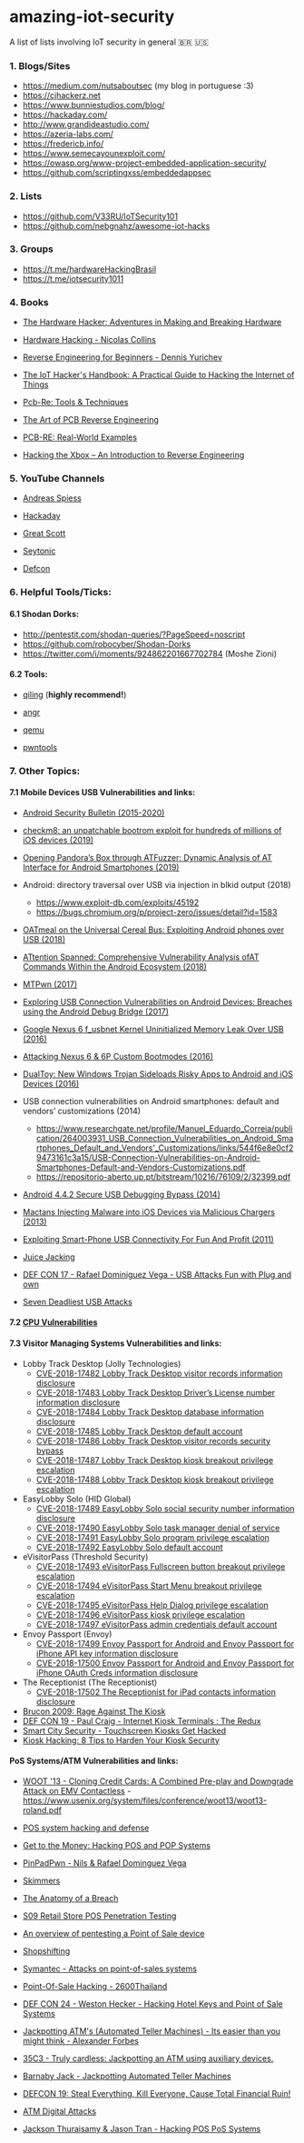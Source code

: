 # amazing-iot-security 
A list of lists involving IoT security in general 🇧🇷 🇺🇸 

### 1. Blogs/Sites

   - https://medium.com/nutsaboutsec (my blog in portuguese :3)
   - https://cjhackerz.net
   - https://www.bunniestudios.com/blog/
   - https://hackaday.com/
   - http://www.grandideastudio.com/
   - https://azeria-labs.com/
   - https://fredericb.info/
   - https://www.semecayounexploit.com/
   - https://owasp.org/www-project-embedded-application-security/
   - https://github.com/scriptingxss/embeddedappsec

### 2. Lists

   - https://github.com/V33RU/IoTSecurity101
   - https://github.com/nebgnahz/awesome-iot-hacks

### 3. Groups

   - https://t.me/hardwareHackingBrasil
   - https://t.me/iotsecurity1011

### 4. Books
    
   - [The Hardware Hacker: Adventures in Making and Breaking Hardware](http://index-of.es/Varios-2/The%20Hardware%20Hacker.pdf)
    
   - [Hardware Hacking - Nicolas Collins](https://www.nicolascollins.com/texts/originalhackingmanual.pdf)
    
   - [Reverse Engineering for Beginners - Dennis Yurichev](https://beginners.re/RE4B-EN.pdf)
    
   - [The IoT Hacker's Handbook: A Practical Guide to Hacking the Internet of Things](https://www.amazon.com/IoT-Hackers-Handbook-Practical-Internet/dp/1484242998)
   
   - [Pcb-Re: Tools & Techniques](https://www.amazon.com.br/PCB-Re-Techniques-MR-Keng-Tiong/dp/1979331383)
   
   - [The Art of PCB Reverse Engineering](https://www.amazon.com/Art-PCB-Reverse-Engineering-Standard/dp/151880053X)
   
   - [PCB-RE: Real-World Examples](https://www.amazon.com/gp/product/1797999958?pf_rd_p=1581d9f4-062f-453c-b69e-0f3e00ba2652&pf_rd_r=GVTKZY93AJVY6FAN99SK)
   
   - [Hacking the Xbox – An Introduction to Reverse Engineering](https://www.amazon.com.br/Hacking-Xbox-Introduction-Reverse-Engineering/dp/1593270291/ref=rtpb_7?_encoding=UTF8&pd_rd_i=1593270291&pd_rd_r=abf7a62f-9511-458d-bea9-d621e74c8a3e&pd_rd_w=RiJsD&pd_rd_wg=IQbm1&pf_rd_p=20778654-c31f-4d56-af83-5c7399c46f9a&pf_rd_r=5PC3ZRBHGWP0VTXEATZ5&psc=1&refRID=5PC3ZRBHGWP0VTXEATZ5)

### 5. YouTube Channels

   - [Andreas Spiess](https://www.youtube.com/channel/UCu7_D0o48KbfhpEohoP7YSQ)

   - [Hackaday](https://www.youtube.com/channel/UCnv0gfLQFNGPJ5MHSGuIAkw)

   - [Great Scott](https://www.youtube.com/channel/UC6mIxFTvXkWQVEHPsEdflzQ)

   - [Seytonic](https://www.youtube.com/channel/UCW6xlqxSY3gGur4PkGPEUeA)

   - [Defcon](https://www.youtube.com/user/DEFCONConference)
    
### 6. Helpful Tools/Ticks:

#### 6.1 Shodan Dorks:

   - http://pentestit.com/shodan-queries/?PageSpeed=noscript
   - https://github.com/robocyber/Shodan-Dorks
   - https://twitter.com/i/moments/924862201667702784 (Moshe Zioni)
   
#### 6.2 Tools:

   - [qiling](https://github.com/qilingframework) (**highly recommend!**)
   
   - [angr](https://angr.io/)
   
   - [qemu](https://www.qemu.org/)
   
   - [pwntools](https://github.com/Gallopsled/pwntools)
    
### 7. Other Topics:

#### 7.1 Mobile Devices USB Vulnerabilities and links:
    
   - [Android Security Bulletin (2015-2020)](https://source.android.com/security/bulletin)
   
   - [checkm8: an unpatchable bootrom exploit for hundreds of millions of iOS devices (2019)](https://twitter.com/axi0mX/status/1177542201670168576)
      
   - [Opening Pandora’s Box through ATFuzzer: Dynamic Analysis of AT Interface for Android Smartphones (2019)](https://github.com/Imtiazkarimik23/ATFuzzer)
      
   - Android: directory traversal over USB via injection in blkid output (2018)  
      - https://www.exploit-db.com/exploits/45192  
      - https://bugs.chromium.org/p/project-zero/issues/detail?id=1583
      
   - [OATmeal on the Universal Cereal Bus: Exploiting Android phones over USB (2018)](https://googleprojectzero.blogspot.com/2018/09/oatmeal-on-universal-cereal-bus.html)
      
   - [ATtention Spanned: Comprehensive Vulnerability Analysis ofAT Commands Within the Android Ecosystem (2018)](https://www.usenix.org/system/files/conference/usenixsecurity18/sec18-tian.pdf)
      
   - [MTPwn (2017)](https://github.com/smeso/MTPwn)
      
   - [Exploring USB Connection Vulnerabilities on Android Devices: Breaches using the Android Debug Bridge (2017)](https://www.scitepress.org/Papers/2017/64759/64759.pdf)
      
   - [Google Nexus 6 f_usbnet Kernel Uninitialized Memory Leak Over USB (2016)](https://exchange.xforce.ibmcloud.com/collection/Google-Nexus-6-f_usbnet-Kernel-Uninitialized-Memory-Leak-Over-USB-c123bbfb8ef3c70a0cd4c0172d54b0d0)
      
   - [Attacking Nexus 6 & 6P Custom Bootmodes (2016)](https://exchange.xforce.ibmcloud.com/collection/Attacking-Nexus-6-and-6P-Custom-Bootmodes-5985d26456a31dd4d21a7d6ee065bb1b)
      
   - [DualToy: New Windows Trojan Sideloads Risky Apps to Android and iOS Devices (2016)](https://unit42.paloaltonetworks.com/dualtoy-new-windows-trojan-sideloads-risky-apps-to-android-and-ios-devices/)
      
   - USB connection vulnerabilities on Android smartphones: default and vendors’ customizations (2014)  
   		- https://www.researchgate.net/profile/Manuel_Eduardo_Correia/publication/264003931_USB_Connection_Vulnerabilities_on_Android_Smartphones_Default_and_Vendors'_Customizations/links/544f6e8e0cf29473161c3a15/USB-Connection-Vulnerabilities-on-Android-Smartphones-Default-and-Vendors-Customizations.pdf
		- https://repositorio-aberto.up.pt/bitstream/10216/76109/2/32399.pdf
      
   - [Android 4.4.2 Secure USB Debugging Bypass (2014)](https://labs.f-secure.com/advisories/android-4-4-2-secure-usb-debugging-bypass/)
      
   - [Mactans Injecting Malware into iOS Devices via Malicious Chargers (2013)](https://media.blackhat.com/us-13/US-13-Lau-Mactans-Injecting-Malware-into-iOS-Devices-via-Malicious-Chargers-WP.pdf)
      
  - [Exploiting Smart-Phone USB Connectivity For Fun And Profit (2011)](https://media.blackhat.com/bh-dc-11/Stavrou-Wang/BlackHat_DC_2011_Stavrou_Zhaohui_USB_exploits-Slides.pdf)
  - [Juice Jacking](https://en.wikipedia.org/wiki/Juice_jacking)
  - [DEF CON 17 - Rafael Dominiguez Vega - USB Attacks Fun with Plug and own](https://www.youtube.com/watch?v=-W0JLo4cQO0)
  - [Seven Deadliest USB Attacks ](https://www.amazon.com.br/Seven-Deadliest-Attacks-Brian-Anderson/dp/1597495530)
      
#### 7.2 [CPU Vulnerabilities](https://github.com/houjingyi233/CPU-vulnerability-collections#cpu-vulnerability-collections)

#### 7.3 Visitor Managing Systems Vulnerabilities and links:
  
   - Lobby Track Desktop (Jolly Technologies)
        - [CVE-2018-17482 Lobby Track Desktop visitor records information disclosure](https://exchange.xforce.ibmcloud.com/vulnerabilities/149642)
        - [CVE-2018-17483 Lobby Track Desktop Driver’s License number information disclosure](https://exchange.xforce.ibmcloud.com/vulnerabilities/149643)
        - [CVE-2018-17484 Lobby Track Desktop database information disclosure](https://exchange.xforce.ibmcloud.com/vulnerabilities/149644)
        - [CVE-2018-17485 Lobby Track Desktop default account](https://exchange.xforce.ibmcloud.com/vulnerabilities/149645)
        - [CVE-2018-17486 Lobby Track Desktop visitor records security bypass](https://exchange.xforce.ibmcloud.com/vulnerabilities/149646)
        - [CVE-2018-17487 Lobby Track Desktop kiosk breakout privilege escalation](https://exchange.xforce.ibmcloud.com/vulnerabilities/149647)
        - [CVE-2018-17488 Lobby Track Desktop kiosk breakout privilege escalation](https://exchange.xforce.ibmcloud.com/vulnerabilities/149648)
   - EasyLobby Solo (HID Global)
        - [CVE-2018-17489 EasyLobby Solo social security number information disclosure](https://exchange.xforce.ibmcloud.com/vulnerabilities/149649)
        - [CVE-2018-17490 EasyLobby Solo task manager denial of service](https://exchange.xforce.ibmcloud.com/vulnerabilities/149650)
        - [CVE-2018-17491 EasyLobby Solo program privilege escalation](https://exchange.xforce.ibmcloud.com/vulnerabilities/149651)
        - [CVE-2018-17492 EasyLobby Solo default account](https://exchange.xforce.ibmcloud.com/vulnerabilities/149652)
   - eVisitorPass (Threshold Security)
        - [CVE-2018-17493 eVisitorPass Fullscreen button breakout privilege escalation](https://exchange.xforce.ibmcloud.com/vulnerabilities/149653)
        - [CVE-2018-17494 eVisitorPass Start Menu breakout privilege escalation](https://exchange.xforce.ibmcloud.com/vulnerabilities/149654)
        - [CVE-2018-17495 eVisitorPass Help Dialog privilege escalation](https://exchange.xforce.ibmcloud.com/vulnerabilities/149655)
        - [CVE-2018-17496 eVisitorPass kiosk privilege escalation](https://exchange.xforce.ibmcloud.com/vulnerabilities/149656)
        - [CVE-2018-17497 eVisitorPass admin credentials default account](https://exchange.xforce.ibmcloud.com/vulnerabilities/149657)
   - Envoy Passport (Envoy)
        - [CVE-2018-17499 Envoy Passport for Android and Envoy Passport for iPhone API key information disclosure](https://exchange.xforce.ibmcloud.com/vulnerabilities/149659)
        - [CVE-2018-17500 Envoy Passport for Android and Envoy Passport for iPhone OAuth Creds information disclosure](https://exchange.xforce.ibmcloud.com/vulnerabilities/149660)
   - The Receptionist (The Receptionist)
       	- [CVE-2018-17502 The Receptionist for iPad contacts information disclosure](https://exchange.xforce.ibmcloud.com/vulnerabilities/149662)
   - [Brucon 2009: Rage Against The Kiosk](https://www.youtube.com/watch?v=6rNg1eh5qKw)
   - [DEF CON 19 - Paul Craig - Internet Kiosk Terminals : The Redux](https://www.youtube.com/watch?v=LttwrHrLXoA)
   - [Smart City Security - Touchscreen Kiosks Get Hacked](https://www.iotforall.com/smart-city-security/)
   - [Kiosk Hacking: 8 Tips to Harden Your Kiosk Security](https://medium.com/@redswimmer/kiosk-hacking-8-tips-to-improve-your-kiosk-security-e4214127639c)

#### PoS Systems/ATM Vulnerabilities and links:

   - [WOOT '13 - Cloning Credit Cards: A Combined Pre-play and Downgrade Attack on EMV Contactless](https://www.youtube.com/watch?v=7G1yMuZHcpU)
   	- https://www.usenix.org/system/files/conference/woot13/woot13-roland.pdf
	
   - [POS system hacking and defense](https://www.amazon.com/POS-system-hacking-defense-Korean/dp/899479722X)
   
   - [Get to the Money: Hacking POS and POP Systems](https://www.youtube.com/watch?v=UFVua21Sh6o)
   
   - [PinPadPwn - Nils & Rafael Dominguez Vega](https://www.youtube.com/watch?v=wY6Zxch0dJk)
   
   - [Skimmers](https://krebsonsecurity.com/tag/jonathan-spruill/)
   
   - [The Anatomy of a Breach](https://digital-forensics.sans.org/summit-archives/dfir14/Anatomy_of_a_Breach_The_Lifecycle_of_Cyber_Crime_Jonathan_Spruill.pdf)
   
   - [S09 Retail Store POS Penetration Testing](https://www.youtube.com/watch?v=dNyT8GksGXA)
   
   - [An overview of pentesting a Point of Sale device](https://medium.com/@mahendradhodi/an-overview-of-pentesting-a-point-of-sale-device-22ac0616357d)
   
   - [Shopshifting](https://media.ccc.de/v/32c3-7368-shopshifting#video)
   
   - [Symantec - Attacks on point-of-sales systems](https://docs.broadcom.com/doc/attacks-on-point-of-sale-systems-en)
   
   - [Point-Of-Sale Hacking - 2600Thailand](https://pt.slideshare.net/pprathan/pointofsale-hacking-2600thailand20)
   
   - [DEF CON 24 - Weston Hecker - Hacking Hotel Keys and Point of Sale Systems](https://www.youtube.com/watch?v=mV_0k9Fh590)
   
   - [Jackpotting ATM's (Automated Teller Machines) - Its easier than you might think - Alexander Forbes](https://www.youtube.com/watch?v=ThPJrPf7O2s)
   
   - [35C3 - Truly cardless: Jackpotting an ATM using auxiliary devices.](https://www.youtube.com/watch?v=vScV9Sx77rI)
   
   - [Barnaby Jack - Jackpotting Automated Teller Machines](https://www.youtube.com/watch?v=Ss_RWctTARU)
   
   - [DEFCON 19: Steal Everything, Kill Everyone, Cause Total Financial Ruin!](https://www.youtube.com/watch?v=JsVtHqICeKE)
   
   - [ATM Digital Attacks](https://www.youtube.com/watch?v=RqS5qURgH60)
   
   - [Jackson Thuraisamy & Jason Tran - Hacking POS PoS Systems](https://www.youtube.com/watch?v=-n7oJqmTUCo)
  
  
